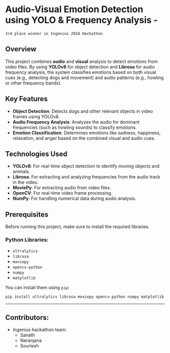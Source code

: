 # Audio-Visual Emotion Detection using YOLO & Frequency Analysis - 

`3rd place winner in Ingenius 2024 Hackathon` 

## Overview
This project combines **audio** and **visual** analysis to detect emotions from video files. By using **YOLOv8** for object detection and **Librosa** for audio frequency analysis, the system classifies emotions based on both visual cues (e.g., detecting dogs and movement) and audio patterns (e.g., howling or other frequency bands).

## Key Features
- **Object Detection**: Detects dogs and other relevant objects in video frames using YOLOv8.
- **Audio Frequency Analysis**: Analyzes the audio for dominant frequencies (such as howling sounds) to classify emotions.
- **Emotion Classification**: Determines emotions like sadness, happiness, relaxation, and anger based on the combined visual and audio cues.

## Technologies Used
- **YOLOv8**: For real-time object detection to identify moving objects and animals.
- **Librosa**: For extracting and analyzing frequencies from the audio track in the video.
- **MoviePy**: For extracting audio from video files.
- **OpenCV**: For real-time video frame processing.
- **NumPy**: For handling numerical data during audio analysis.

## Prerequisites
Before running this project, make sure to install the required libraries.

### Python Libraries:
- `ultralytics`
- `librosa`
- `moviepy`
- `opencv-python`
- `numpy`
- `matplotlib`

You can install them using `pip`:
```bash
pip install ultralytics librosa moviepy opencv-python numpy matplotlib
```
---
## Contributors:
- Ingenius hackathon team:
    - Sanath
    - Neranjana
    - Souriesh

